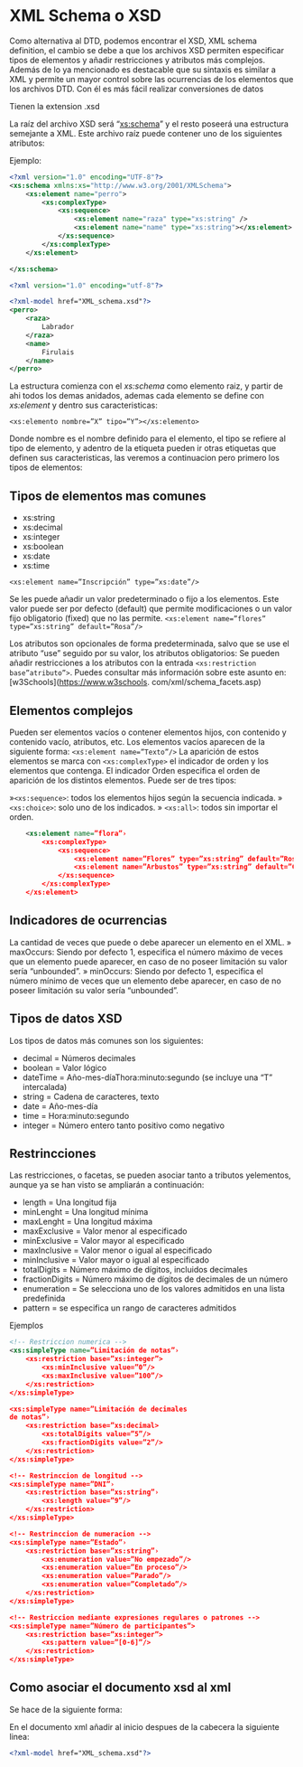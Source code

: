 # XML Schema o XSD

Como alternativa al DTD, podemos encontrar el XSD, XML schema definition, el cambio se debe a que los archivos XSD permiten especificar tipos de elementos y añadir restricciones y atributos más complejos. Además de lo ya mencionado es destacable que su sintaxis es similar a XML y permite un mayor control sobre las ocurrencias de los elementos que los archivos DTD. Con él es más fácil realizar conversiones de datos

Tienen la extension .xsd

La raíz del archivo XSD será “<xs:schema>” y el resto poseerá una estructura semejante a XML. Este archivo raíz puede contener uno de los siguientes atributos:

Ejemplo:

```xsd
<?xml version="1.0" encoding="UTF-8"?>
<xs:schema xmlns:xs="http://www.w3.org/2001/XMLSchema">
    <xs:element name="perro">
        <xs:complexType>
            <xs:sequence>
                <xs:element name="raza" type="xs:string" />
                <xs:element name="name" type="xs:string"></xs:element>
            </xs:sequence>
        </xs:complexType>
    </xs:element>

</xs:schema>
```

```xml
<?xml version="1.0" encoding="utf-8"?>

<?xml-model href="XML_schema.xsd"?>
<perro>
    <raza>
        Labrador
    </raza>
    <name>
        Firulais
    </name>
</perro>
```

La estructura comienza con el *xs:schema* como elemento raiz, y partir de ahi todos los demas anidados, ademas cada elemento se define con *xs:element* y dentro sus caracteristicas:

```<xs:elemento nombre=”X” tipo=”Y”></xs:elemento>```

Donde nombre es el nombre definido para el elemento, el tipo se refiere al tipo de elemento, y adentro de la etiqueta pueden ir otras etiquetas que definen sus caracteristicas, las veremos a continuacion pero primero los tipos de elementos:

## Tipos de elementos mas comunes

- xs:string
- xs:decimal
- xs:integer
- xs:boolean
- xs:date
- xs:time

```<xs:element name=”Inscripción” type=”xs:date”/>```

Se les puede añadir un valor predeterminado o fijo a los elementos. Este valor puede ser por defecto (default) que
permite modificaciones o un valor fijo obligatorio (fixed) que no
las permite.
``<xs:element name=”flores” type=”xs:string” default=”Rosa”/>``

Los atributos son opcionales de forma predeterminada, salvo que se use el atributo “use” seguido por su valor, los atributos obligatorios:
Se pueden añadir restricciones a los atributos con la entrada
``<xs:restriction base”atributo”>``. Puedes consultar más información sobre este asunto en: [w3Schools](<https://www.w3schools>.
com/xml/schema_facets.asp)

## Elementos complejos

Pueden ser elementos vacíos o contener elementos hijos, con contenido y contenido vacío, atributos, etc.
Los elementos vacíos aparecen de la siguiente forma:
``<xs:element name=”Texto”/>``
La aparición de estos elementos se marca con ``<xs:complexType>`` el indicador de orden y los elementos que
contenga. El indicador Orden especifica el orden de aparición de los distintos elementos. Puede ser de tres tipos:

»``<xs:sequence>``: todos los elementos hijos según la
secuencia indicada.
» ``<xs:choice>``: solo uno de los indicados.
» ``<xs:all>``: todos sin importar el orden.

```xsd
    <xs:element name=”flora”›
        <xs:complexType>
            <xs:sequence>
                <xs:element name=”Flores” type=”xs:string” default=”Rosa”/>
                <xs:element name=”Arbustos” type=”xs:string” default=”Cardo”/>
            </xs:sequence>
        </xs:complexType>
    </xs:element>
```

## Indicadores de ocurrencias

La cantidad de veces que puede o debe aparecer un elemento en el XML.
» maxOccurs: Siendo por defecto 1, especifica el número máximo de veces que un elemento puede aparecer, en caso de no poseer limitación su valor sería “unbounded”.
» minOccurs: Siendo por defecto 1, especifica el número mínimo de veces que un elemento debe aparecer, en caso de no poseer limitación su valor sería “unbounded”.

## Tipos de datos XSD

Los tipos de datos más comunes son los siguientes:

- decimal = Números decimales
- boolean = Valor lógico
- dateTime = Año-mes-díaThora:minuto:segundo (se incluye una “T” intercalada)
- string = Cadena de caracteres, texto
- date = Año-mes-día
- time = Hora:minuto:segundo
- integer = Número entero tanto positivo como negativo

## Restrincciones

Las restricciones, o facetas, se pueden asociar tanto a tributos yelementos, aunque ya se han visto se ampliarán a continuación:

- length = Una longitud fija
- minLenght = Una longitud mínima
- maxLenght = Una longitud máxima
- maxExclusive = Valor menor al especificado
- minExclusive = Valor mayor al especificado
- maxInclusive = Valor menor o igual al especificado
- minInclusive = Valor mayor o igual al especificado
- totalDigits = Número máximo de dígitos, incluidos decimales
- fractionDigits = Número máximo de dígitos de decimales de un número
- enumeration = Se selecciona uno de los valores admitidos en una lista predefinida
- pattern = se especifica un rango de caracteres admitidos

Ejemplos

```xsd
<!-- Restriccion numerica -->
<xs:simpleType name=”Limitación de notas”›
    <xs:restriction base=”xs:integer”>
        <xs:minInclusive value=”0”/>
        <xs:maxInclusive value=”100”/>
    </xs:restriction>
</xs:simpleType>

<xs:simpleType name=”Limitación de decimales
de notas”›
    <xs:restriction base=”xs:decimal>
        <xs:totalDigits value=”5”/>
        <xs:fractionDigits value=”2”/>
    </xs:restriction>
</xs:simpleType>

<!-- Restrinccion de longitud -->
<xs:simpleType name=”DNI”›
    <xs:restriction base=”xs:string”›
        <xs:length value=”9”/>
    </xs:restriction>
</xs:simpleType>

<!-- Restrinccion de numeracion -->
<xs:simpleType name=”Estado”›
    <xs:restriction base=”xs:string”›
        <xs:enumeration value=”No empezado”/>
        <xs:enumeration value=”En proceso”/>
        <xs:enumeration value=”Parado”/>
        <xs:enumeration value=”Completado”/>
    </xs:restriction>
</xs:simpleType>

<!-- Restriccion mediante expresiones regulares o patrones -->
<xs:simpleType name=”Número de participantes”>
    <xs:restriction base=”xs:integer”>
        <xs:pattern value=”[0-6]”/>
    </xs:restriction>
</xs:simpleType>

```

## Como asociar el documento xsd al xml

Se hace de la siguiente forma:

En el documento xml añadir al inicio despues de la cabecera la siguiente linea:

```xsd
<?xml-model href="XML_schema.xsd"?>
```
